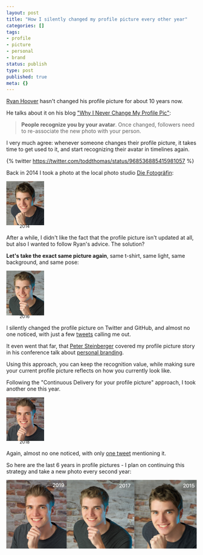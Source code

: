 ```yaml
---
layout: post
title: "How I silently changed my profile picture every other year"
categories: []
tags:
- profile
- picture
- personal
- brand
status: publish
type: post
published: true
meta: {}
---
```


[Ryan Hoover](https://twitter.com/rrhoover) hasn't changed his profile picture for about 10 years now. 

He talks about it on his blog ["Why I Never Change My Profile Pic"](https://medium.com/@rrhoover/why-i-never-change-my-profile-pic-72de0daa2785):

> **People recognize you by your avatar**. Once changed, followers need to re-associate the new photo with your person.

I very much agree: whenever someone changes their profile picture, it takes time to get used to it, and start recognizing their avatar in timelines again.

{% twitter https://twitter.com/toddthomas/status/968536885415981057 %}

Back in 2014 I took a photo at the local photo studio [Die Fotogräfin](http://www.die-fotograefin.at/):

  <img src="/assets/posts/profilePictures/FelixKrause2014.jpg" width="100" alt="Felix Krause in 2014" />
<p style="margin-top: -10px; margin-bottom: 0px"><small style="margin-left: 35px;">2014</small></p>

After a while, I didn't like the fact that the profile picture isn't updated at all, but also I wanted to follow Ryan's advice. The solution? 

**Let's take the exact same picture again**, same t-shirt, same light, same background, and same pose:

  <img src="/assets/posts/profilePictures/FelixKrause2016.jpg" width="100" alt="Felix Krause in 2016" />
<p style="margin-top: -10px; margin-bottom: 0px"><small style="margin-left: 35px;">2016</small></p>

I silently changed the profile picture on Twitter and GitHub, and almost no one noticed, with just a few [tweets](https://twitter.com/hemal/status/818872223268294656) calling me out.

It even went that far, that [Peter Steinberger](https://twitter.com/steipete) covered my profile picture story in his conference talk about [personal branding](https://twitter.com/steipete/status/998454406126424069).

Using this approach, you can keep the recognition value, while making sure your current profile picture reflects on how you currently look like.

Following the "Continuous Delivery for your profile picture" approach, I took another one this year.

  <img src="/assets/posts/profilePictures/FelixKrause2018.jpg" width="100" alt="Felix Krause in 2018" />

<p style="margin-top: -10px; margin-bottom: 0px"><small style="margin-left: 35px;">2018</small></p>

Again, almost no one noticed, with only [one tweet](https://twitter.com/lehrjulian/status/1077881037164814336) mentioning it.

So here are the last 6 years in profile pictures - I plan on continuing this strategy and take a new photo every second year:

<img src="/assets/posts/profilePictures/ProfilePictureDiff.jpg" />
